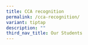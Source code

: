 ```yaml
---
title: CCA recognition
permalink: /cca-recognition/
variant: tiptap
description: ""
third_nav_title: Our Students
---
```

<p></p>